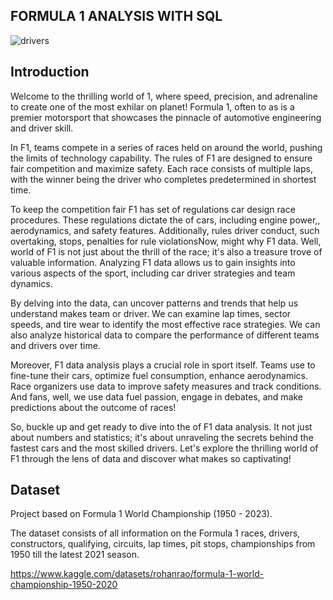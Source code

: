 ## FORMULA 1 ANALYSIS WITH SQL

![drivers](https://github.com/liyanse/Analytyics-Engineer/assets/91662935/cba8eff3-c556-45d6-9450-9b29301ca205)

## Introduction
Welcome to the thrilling world of 1, where speed, precision, and adrenaline to create one of the most exhilar on planet! Formula 1, often to as is a premier motorsport that showcases the pinnacle of automotive engineering and driver skill.

In F1, teams compete in a series of races held on around the world, pushing the limits of technology capability. The rules of F1 are designed to ensure fair competition and maximize safety. Each race consists of multiple laps, with the winner being the driver who completes predetermined in shortest time.

To keep the competition fair F1 has set of regulations car design race procedures. These regulations dictate the of cars, including engine power,, aerodynamics, and safety features. Additionally, rules driver conduct, such overtaking, stops, penalties for rule violationsNow, might why F1 data. Well, world of F1 is not just about the thrill of the race; it's also a treasure trove of valuable information. Analyzing F1 data allows us to gain insights into various aspects of the sport, including car driver strategies and team dynamics.

By delving into the data, can uncover patterns and trends that help us understand makes team or driver. We can examine lap times, sector speeds, and tire wear to identify the most effective race strategies. We can also analyze historical data to compare the performance of different teams and drivers over time.

Moreover, F1 data analysis plays a crucial role in sport itself. Teams use to fine-tune their cars, optimize fuel consumption, enhance aerodynamics. Race organizers use data to improve safety measures and track conditions. And fans, well, we use data fuel passion, engage in debates, and make predictions about the outcome of races!

So, buckle up and get ready to dive into the of F1 data analysis. It not just about numbers and statistics; it's about unraveling the secrets behind the fastest cars and the most skilled drivers. Let's explore the thrilling world of F1 through the lens of data and discover what makes so captivating!

## Dataset
Project based on Formula 1 World Championship (1950 - 2023). 

The dataset consists of all information on the Formula 1 races, drivers, constructors, qualifying, circuits, lap times, pit stops, championships from 1950 till the latest 2021 season.

 https://www.kaggle.com/datasets/rohanrao/formula-1-world-championship-1950-2020
